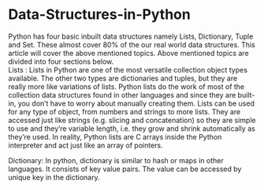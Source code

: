 # Data-Structures-in-Python
Python has four basic inbuilt data structures namely Lists, Dictionary, Tuple and Set. These almost cover 80% of the our real world data structures. 
This article will cover the above mentioned topics.  Above mentioned topics are divided into four sections below.     
Lists : Lists in Python are one of the most versatile collection object types available. The other two types are dictionaries and tuples, 
but they are really more like variations of lists.         Python lists do the work of most of the collection data structures found in other languages and 
since they are built-in, you don’t have to worry about manually creating them.         Lists can be used for any type of object, from numbers and strings to 
more lists.         They are accessed just like strings (e.g. slicing and concatenation) so they are simple to use and they’re variable length, i.e. they grow
and shrink automatically as they’re used.         In reality, Python lists are C arrays inside the Python interpreter and act just like an array of pointers.

Dictionary: In python, dictionary is similar to hash or maps in other languages. It consists of key value pairs. The value can be accessed by unique key in the dictionary.
